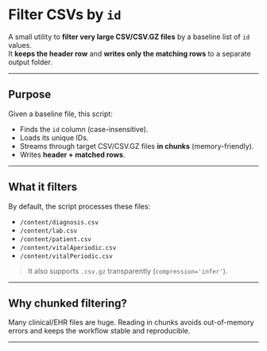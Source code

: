 # Filter CSVs by `id`

A small utility to **filter very large CSV/CSV.GZ files** by a baseline list of `id` values.  
It **keeps the header row** and **writes only the matching rows** to a separate output folder.

---

## Purpose

Given a baseline file, this script:
- Finds the `id` column (case-insensitive).
- Loads its unique IDs.
- Streams through target CSV/CSV.GZ files **in chunks** (memory-friendly).
- Writes **header + matched rows**.

---

## What it filters

By default, the script processes these files:

- `/content/diagnosis.csv`  
- `/content/lab.csv`  
- `/content/patient.csv`  
- `/content/vitalAperiodic.csv`  
- `/content/vitalPeriodic.csv`

> It also supports `.csv.gz` transparently (`compression='infer'`).

---

## Why chunked filtering?

Many clinical/EHR files are huge. Reading in chunks avoids out-of-memory errors and keeps the workflow stable and reproducible.

---

